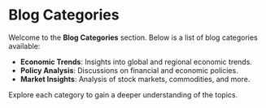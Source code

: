 # Blog Categories

Welcome to the **Blog Categories** section. Below is a list of blog categories available:

- **Economic Trends**: Insights into global and regional economic trends.
- **Policy Analysis**: Discussions on financial and economic policies.
- **Market Insights**: Analysis of stock markets, commodities, and more.

Explore each category to gain a deeper understanding of the topics.
